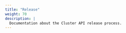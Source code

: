 ```yaml
---
title: "Release"
weight: 70
description: |
  Documentation about the Cluster API release process.
---
```



